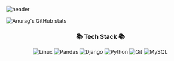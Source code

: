 <!--### Hi there 👋-->

![header](https://capsule-render.vercel.app/api?type=rounded&color=timeGradient&text=Welcome%20to%20Minan's%20GitHub%20👋&animation=twinkling&fontSize=40&fontAlignY=50&fontAlign=50&height=180)

<!--
**Hwannni/Hwannni** is a ✨ _special_ ✨ repository because its `README.md` (this file) appears on your GitHub profile.

Here are some ideas to get you started:

- 🔭 I’m currently working on ...
- 🌱 I’m currently learning ...
- 👯 I’m looking to collaborate on ...
- 🤔 I’m looking for help with ...
- 💬 Ask me about ...
- 📫 How to reach me: ...
- 😄 Pronouns: ...
- ⚡ Fun fact: ...
-->


![Anurag's GitHub stats](https://github-readme-stats.vercel.app/api?username=Hwannni&show_icons=true&theme=radical)
<!--
![HTML5](https://img.shields.io/badge/-HTML5-F05032?style=for-the-badge&logo=html5&logoColor=ffffff)
![CSS3](https://img.shields.io/badge/-CSS3-007ACC?style=for-the-badge&logo=css3)
![JavaScript](https://img.shields.io/badge/-JavaScript-%23F7DF1C?style=for-the-badge&logo=javascript&logoColor=000000&labelColor=%23F7DF1C&color=%23FFCE5A)
![TypeScript](https://img.shields.io/badge/-TypeScript-007ACC?style=for-the-badge&logo=typescript&logoColor=white)
![React](https://img.shields.io/badge/-React-222222?style=for-the-badge&logo=react)
![Node](https://img.shields.io/badge/-Nodejs-43853d?style=for-the-badge&logo=Node.js&logoColor=white)
![Docker](https://img.shields.io/badge/-Docker-46a2f1?style=for-the-badge&logo=docker&logoColor=ffffff)
-->
<h3 align="center">📚 Tech Stack 📚</h3>
<p align="center" style="text-align: center;">
    <img src="https://img.shields.io/badge/Linux-FCC624?style=for-the-badge&logo=linux&logoColor=ffffff" alt="Linux">
    <img src="https://img.shields.io/badge/Pandas-150458?style=for-the-badge&logo=pandas&logoColor=ffffff" alt="Pandas">
    <img src="https://img.shields.io/badge/Django-092E20?style=for-the-badge&logo=django&logoColor=ffffff" alt="Django">
    <img src="https://img.shields.io/badge/Python-3776AB?style=for-the-badge&logo=python&logoColor=ffffff" alt="Python">
    <img src="https://img.shields.io/badge/-Git-F05032?style=for-the-badge&logo=git&logoColor=ffffff" alt="Git">
    <img src="https://img.shields.io/badge/MySQL-4479A1?style=for-the-badge&logo=mysql&logoColor=ffffff" alt="MySQL">
</p>


